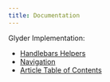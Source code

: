 ```yaml
---
title: Documentation
---
```


Glyder Implementation:

* [Handlebars Helpers](/handlebars-helpers-setup.html)
* [Navigation](/nav-active-link.html)
* [Article Table of Contents](/table-of-contents.html)
